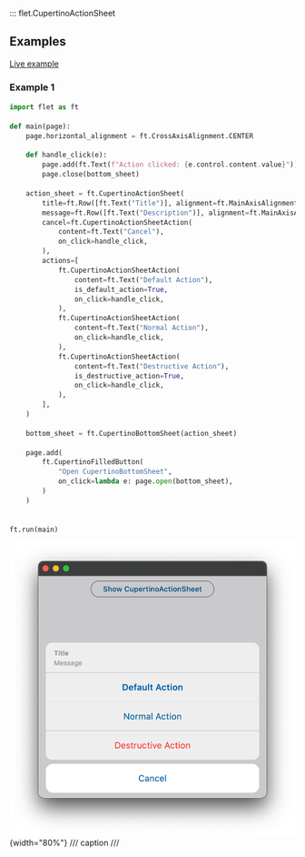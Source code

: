 ::: flet.CupertinoActionSheet

## Examples

[Live example](https://flet-controls-gallery.fly.dev/dialogs/cupertinoactionsheet)

### Example 1

```python
import flet as ft

def main(page):
    page.horizontal_alignment = ft.CrossAxisAlignment.CENTER

    def handle_click(e):
        page.add(ft.Text(f"Action clicked: {e.control.content.value}"))
        page.close(bottom_sheet)

    action_sheet = ft.CupertinoActionSheet(
        title=ft.Row([ft.Text("Title")], alignment=ft.MainAxisAlignment.CENTER),
        message=ft.Row([ft.Text("Description")], alignment=ft.MainAxisAlignment.CENTER),
        cancel=ft.CupertinoActionSheetAction(
            content=ft.Text("Cancel"),
            on_click=handle_click,
        ),
        actions=[
            ft.CupertinoActionSheetAction(
                content=ft.Text("Default Action"),
                is_default_action=True,
                on_click=handle_click,
            ),
            ft.CupertinoActionSheetAction(
                content=ft.Text("Normal Action"),
                on_click=handle_click,
            ),
            ft.CupertinoActionSheetAction(
                content=ft.Text("Destructive Action"),
                is_destructive_action=True,
                on_click=handle_click,
            ),
        ],
    )

    bottom_sheet = ft.CupertinoBottomSheet(action_sheet)

    page.add(
        ft.CupertinoFilledButton(
            "Open CupertinoBottomSheet",
            on_click=lambda e: page.open(bottom_sheet),
        )
    )


ft.run(main)
```

![Example 1](../../../assets/controls/cupertino-action-sheet/example-1.png){width="80%"}
/// caption
///

